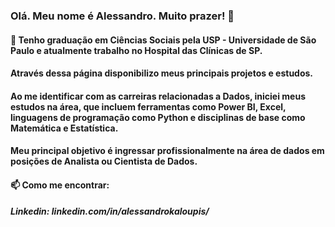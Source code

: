 ### Olá. Meu nome é Alessandro. Muito prazer! 👋

#### 🔭 Tenho graduação em Ciências Sociais pela USP - Universidade de São Paulo e atualmente trabalho no Hospital das Clínicas de SP.

####  Através dessa página disponibilizo meus principais projetos e estudos.

#### Ao me identificar com as carreiras relacionadas a Dados, iniciei meus estudos na área, que incluem ferramentas como Power BI, Excel, linguagens de programação como Python e disciplinas de base como Matemática e Estatística.

#### Meu principal objetivo é ingressar profissionalmente na área de dados em posições de Analista ou Cientista de Dados.

#### 📫 Como me encontrar:

##### Linkedin: linkedin.com/in/alessandrokaloupis/

<!--
**alekaloupis/alekaloupis** is a ✨ _special_ ✨ repository because its `README.md` (this file) appears on your GitHub profile.

Here are some ideas to get you started:

